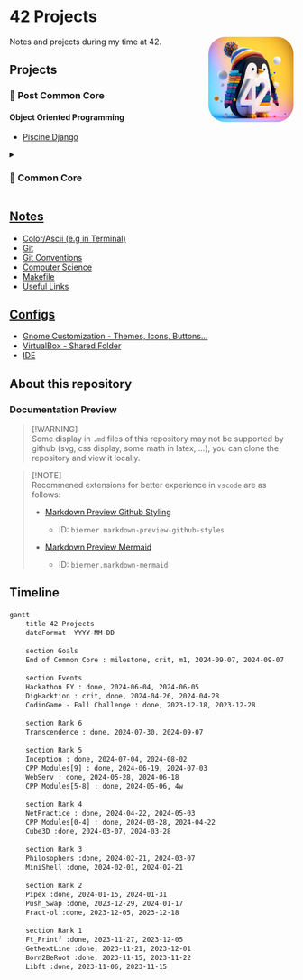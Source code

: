 # 42 Projects

<img src="Media/3D render of a penguin with colorful background + 42 Number in white.jpeg" width="30%" title="Bing AI - 3d pinguin logo with 42" draggable="false" style="border-radius: 20%;" align="right"/>

Notes and projects during my time at 42.

## Projects

### 🔮 Post Common Core

#### Object Oriented Programming

* [Piscine Django](./Projects/Django)

<details>
<summary>

### 🦄 Common Core  

</summary>

#### Rank 6

* [Transcendence](./Projects/Transcendence)

#### Rank 5
* [Inception](./Projects/Inception)
* [CPP Modules [5-9]](./Projects/CPP_Modules)
* [WebServ](https://github.com/Tablerase/42_WebServ/tree/main)

#### Rank 4

* [NetPractice](./Projects/NetPractice/)
* [CPP Modules [0-4]](./Projects/CPP_Modules)
* [Cube3D](./Projects/Cube3D/)

#### Rank 3

* [Philosophers](./Projects/Philosophers/)
* [MiniShell](./Projects/MiniShell/)

#### Rank 2

* [Pipex](./Projects/Pipex/)
* [Push_Swap](./Projects/Push_swap/)
* [Fract-ol](./Projects/Fract-ol/)

#### Rank 1

* [Ft_Printf](./Projects/Ft_printf/)
* [GetNextLine](./Projects/GetNextLine/)
* [Born2BeRoot](./Projects/Born2BeRoot/)

#### Rank 0

* [Libft](./Projects/Libft/)
* [PiscineReloaded](./Projects/PiscineReloaded/)

</details>

## [Notes](./Notes/)

* [Color/Ascii (e.g in Terminal)](./Notes/ascii-art.md)
* [Git](./Notes/git.md)
* [Git Conventions](./Notes/git-conventions.md)
* [Computer Science](./Notes/computer_science.md)
* [Makefile](./Notes/makefile.md)
* [Useful Links](./Notes/useful_links.md)

## [Configs](./Config/)

* [Gnome Customization - Themes, Icons, Buttons...](./Config/Theme/gnome-customization/)
* [VirtualBox - Shared Folder](https://www.golinuxcloud.com/virtualbox-shared-folder/)
* [IDE](./Config/IDE/)

## About this repository

### Documentation Preview

> [!WARNING]\
> Some display in `.md` files of this repository may not be supported by github (svg, css display, some math in latex, ...), you can clone the repository and view it locally.

> [!NOTE]\
> Recommened extensions for better experience in `vscode` are as follows:
> * [Markdown Preview Github Styling](https://marketplace.visualstudio.com/items?itemName=bierner.markdown-preview-github-styles)
>   - ID: `bierner.markdown-preview-github-styles`
> 
> * [Markdown Preview Mermaid](https://marketplace.visualstudio.com/items?itemName=bierner.markdown-mermaid)
>   - ID: `bierner.markdown-mermaid`

## Timeline

```mermaid
gantt
    title 42 Projects
    dateFormat  YYYY-MM-DD

    section Goals
    End of Common Core : milestone, crit, m1, 2024-09-07, 2024-09-07

    section Events
    Hackathon EY : done, 2024-06-04, 2024-06-05
    DigHacktion : crit, done, 2024-04-26, 2024-04-28
    CodinGame - Fall Challenge : done, 2023-12-18, 2023-12-28

    section Rank 6
    Transcendence : done, 2024-07-30, 2024-09-07

    section Rank 5
    Inception : done, 2024-07-04, 2024-08-02
    CPP Modules[9] : done, 2024-06-19, 2024-07-03
    WebServ : done, 2024-05-28, 2024-06-18
    CPP Modules[5-8] : done, 2024-05-06, 4w

    section Rank 4
    NetPractice : done, 2024-04-22, 2024-05-03
    CPP Modules[0-4] : done, 2024-03-28, 2024-04-22
    Cube3D :done, 2024-03-07, 2024-03-28
  
    section Rank 3
    Philosophers :done, 2024-02-21, 2024-03-07
    MiniShell :done, 2024-02-01, 2024-02-21

    section Rank 2
    Pipex :done, 2024-01-15, 2024-01-31
    Push_Swap :done, 2023-12-29, 2024-01-17
    Fract-ol :done, 2023-12-05, 2023-12-18

    section Rank 1
    Ft_Printf :done, 2023-11-27, 2023-12-05
    GetNextLine :done, 2023-11-21, 2023-12-01
    Born2BeRoot :done, 2023-11-15, 2023-11-22
    Libft :done, 2023-11-06, 2023-11-15
```
